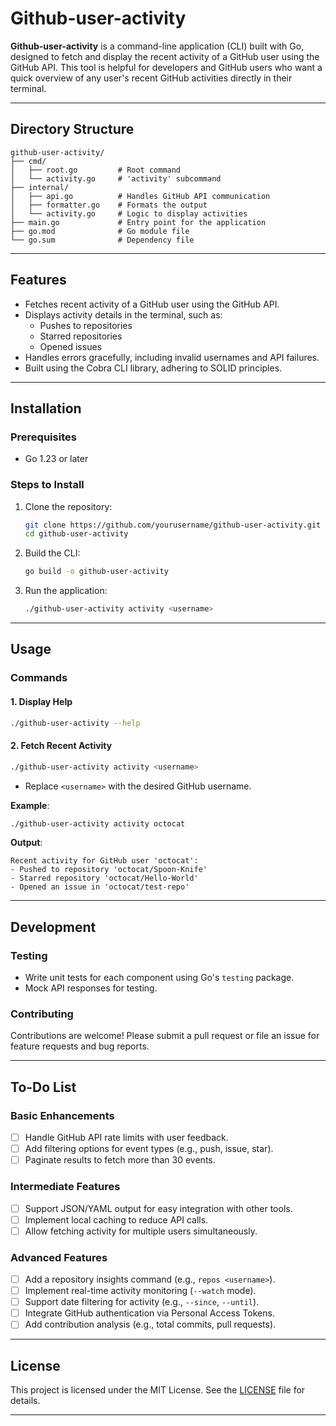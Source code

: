 # Github-user-activity

**Github-user-activity** is a command-line application (CLI) built with Go, designed to fetch and display the recent activity of a GitHub user using the GitHub API. This tool is helpful for developers and GitHub users who want a quick overview of any user's recent GitHub activities directly in their terminal.

---

## **Directory Structure**

```
github-user-activity/
├── cmd/
│   ├── root.go         # Root command
│   └── activity.go     # 'activity' subcommand
├── internal/
│   ├── api.go          # Handles GitHub API communication
│   ├── formatter.go    # Formats the output
│   └── activity.go     # Logic to display activities
├── main.go             # Entry point for the application
├── go.mod              # Go module file
└── go.sum              # Dependency file
```

---

## **Features**

- Fetches recent activity of a GitHub user using the GitHub API.
- Displays activity details in the terminal, such as:
  - Pushes to repositories
  - Starred repositories
  - Opened issues
- Handles errors gracefully, including invalid usernames and API failures.
- Built using the Cobra CLI library, adhering to SOLID principles.

---

## **Installation**

### **Prerequisites**
- Go 1.23 or later

### **Steps to Install**

1. Clone the repository:
   ```bash
   git clone https://github.com/yourusername/github-user-activity.git
   cd github-user-activity
   ```

2. Build the CLI:
   ```bash
   go build -o github-user-activity
   ```

3. Run the application:
   ```bash
   ./github-user-activity activity <username>
   ```

---

## **Usage**

### **Commands**

#### 1. Display Help
```bash
./github-user-activity --help
```

#### 2. Fetch Recent Activity
```bash
./github-user-activity activity <username>
```
- Replace `<username>` with the desired GitHub username.

**Example**:
```bash
./github-user-activity activity octocat
```

**Output**:
```
Recent activity for GitHub user 'octocat':
- Pushed to repository 'octocat/Spoon-Knife'
- Starred repository 'octocat/Hello-World'
- Opened an issue in 'octocat/test-repo'
```

---

## **Development**

### **Testing**

- Write unit tests for each component using Go's `testing` package.
- Mock API responses for testing.

### **Contributing**

Contributions are welcome! Please submit a pull request or file an issue for feature requests and bug reports.

---

## **To-Do List**

### **Basic Enhancements**
- [ ] Handle GitHub API rate limits with user feedback.
- [ ] Add filtering options for event types (e.g., push, issue, star).
- [ ] Paginate results to fetch more than 30 events.

### **Intermediate Features**
- [ ] Support JSON/YAML output for easy integration with other tools.
- [ ] Implement local caching to reduce API calls.
- [ ] Allow fetching activity for multiple users simultaneously.

### **Advanced Features**
- [ ] Add a repository insights command (e.g., `repos <username>`).
- [ ] Implement real-time activity monitoring (`--watch` mode).
- [ ] Support date filtering for activity (e.g., `--since`, `--until`).
- [ ] Integrate GitHub authentication via Personal Access Tokens.
- [ ] Add contribution analysis (e.g., total commits, pull requests).

---

## **License**

This project is licensed under the MIT License. See the [LICENSE](LICENSE) file for details.

---


